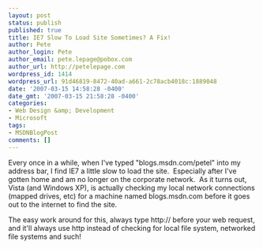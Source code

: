 ```yaml
---
layout: post
status: publish
published: true
title: IE7 Slow To Load Site Sometimes? A Fix!
author: Pete
author_login: Pete
author_email: pete.lepage@pobox.com
author_url: http://petelepage.com
wordpress_id: 1414
wordpress_url: 91d46819-8472-40ad-a661-2c78acb4018c:1889048
date: '2007-03-15 14:58:28 -0400'
date_gmt: '2007-03-15 21:58:28 -0400'
categories:
- Web Design &amp; Development
- Microsoft
tags:
- MSDNBlogPost
comments: []
---
```

<p>Every once in a while, when I've typed "blogs.msdn.com/petel" into my address bar, I find IE7 a little slow to load the site.  Especially after I've gotten home and am no longer on the corporate network.  As it turns out, Vista (and Windows XP), is actually checking my local network connections (mapped drives, etc) for a machine named blogs.msdn.com before it goes out to the internet to find the site.</p>
<p>The easy work around for this, always type http:// before your web request, and it'll always use http instead of checking for local file system, networked file systems and such!</p>
<p><img src="http://blogs.msdn.com/aggbug.aspx?PostID=1889048" alt="" width="1" height="1" /></p>
